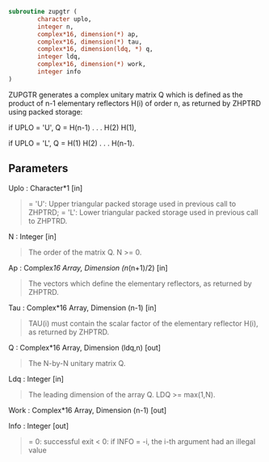 ```fortran
subroutine zupgtr (
		character uplo,
		integer n,
		complex*16, dimension(*) ap,
		complex*16, dimension(*) tau,
		complex*16, dimension(ldq, *) q,
		integer ldq,
		complex*16, dimension(*) work,
		integer info
)
```

 ZUPGTR generates a complex unitary matrix Q which is defined as the
 product of n-1 elementary reflectors H(i) of order n, as returned by
 ZHPTRD using packed storage:

 if UPLO = 'U', Q = H(n-1) . . . H(2) H(1),

 if UPLO = 'L', Q = H(1) H(2) . . . H(n-1).

## Parameters
Uplo : Character*1 [in]
> = 'U': Upper triangular packed storage used in previous
> call to ZHPTRD;
> = 'L': Lower triangular packed storage used in previous
> call to ZHPTRD.

N : Integer [in]
> The order of the matrix Q. N >= 0.

Ap : Complex*16 Array, Dimension (n*(n+1)/2) [in]
> The vectors which define the elementary reflectors, as
> returned by ZHPTRD.

Tau : Complex*16 Array, Dimension (n-1) [in]
> TAU(i) must contain the scalar factor of the elementary
> reflector H(i), as returned by ZHPTRD.

Q : Complex*16 Array, Dimension (ldq,n) [out]
> The N-by-N unitary matrix Q.

Ldq : Integer [in]
> The leading dimension of the array Q. LDQ >= max(1,N).

Work : Complex*16 Array, Dimension (n-1) [out]

Info : Integer [out]
> = 0:  successful exit
> < 0:  if INFO = -i, the i-th argument had an illegal value

